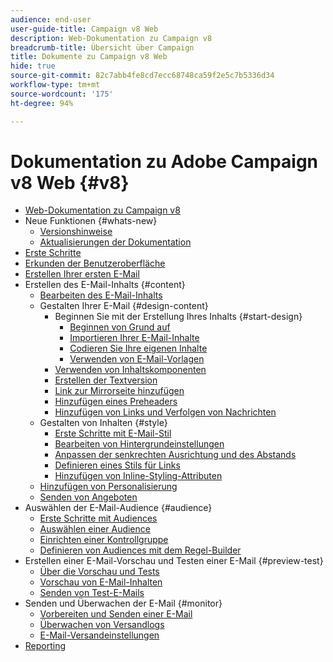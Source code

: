 ```yaml
---
audience: end-user
user-guide-title: Campaign v8 Web
description: Web-Dokumentation zu Campaign v8
breadcrumb-title: Übersicht über Campaign
title: Dokumente zu Campaign v8 Web
hide: true
source-git-commit: 82c7abb4fe8cd7ecc68748ca59f2e5c7b5336d34
workflow-type: tm+mt
source-wordcount: '175'
ht-degree: 94%

---
```



# Dokumentation zu Adobe Campaign v8 Web {#v8}

+ [Web-Dokumentation zu Campaign v8](campaign-web-home.md)
+ Neue Funktionen {#whats-new}
   + [Versionshinweise](rn/release-notes.md)
   + [Aktualisierungen der Dokumentation](rn/documentation-updates.md)
+ [Erste Schritte](get-started/get-started.md)
+ [Erkunden der Benutzeroberfläche](get-started/user-interface.md)
+ [Erstellen Ihrer ersten E-Mail](email/create-email.md)
+ Erstellen des E-Mail-Inhalts {#content}
   + [Bearbeiten des E-Mail-Inhalts](content/edit-content.md)
   + Gestalten Ihrer E-Mail {#design-content}
      + Beginnen Sie mit der Erstellung Ihres Inhalts {#start-design}
         + [Beginnen von Grund auf ](content/create-email-content.md)
         + [Importieren Ihrer E-Mail-Inhalte](content/existing-content.md)
         + [Codieren Sie Ihre eigenen Inhalte](content/code-content.md)
         + [Verwenden von E-Mail-Vorlagen](content/email-templates.md)
      + [Verwenden von Inhaltskomponenten](content/content-components.md)
      + [Erstellen der Textversion](content/text-version-email.md)
      + [Link zur Mirrorseite hinzufügen](content/mirror-page.md)
      + [Hinzufügen eines Preheaders](content/preheader.md)
      + [Hinzufügen von Links und Verfolgen von Nachrichten](content/message-tracking.md)
   + Gestalten von Inhalten {#style}
      + [Erste Schritte mit E-Mail-Stil](content/get-started-email-style.md)
      + [Bearbeiten von Hintergrundeinstellungen](content/backgrounds.md)
      + [Anpassen der senkrechten Ausrichtung und des Abstands](content/alignment-and-padding.md)
      + [Definieren eines Stils für Links](content/styling-links.md)
      + [Hinzufügen von Inline-Styling-Attributen](content/inline-styling.md)
   + [Hinzufügen von Personalisierung](personalization/personalize.md)
   + [Senden von Angeboten](content/offers.md)
+ Auswählen der E-Mail-Audience {#audience}
   + [Erste Schritte mit Audiences](audience/about-audiences.md)
   + [Auswählen einer Audience](audience/add-audience.md)
   + [Einrichten einer Kontrollgruppe](audience/control-group.md)
   + [Definieren von Audiences mit dem Regel-Builder](audience/segment-builder.md)
+ Erstellen einer E-Mail-Vorschau und Testen einer E-Mail {#preview-test}
   + [Über die Vorschau und Tests](preview-test/preview-test.md)
   + [Vorschau von E-Mail-Inhalten](preview-test/preview-content.md)
   + [Senden von Test-E-Mails](preview-test/proofs.md)
+ Senden und Überwachen der E-Mail {#monitor}
   + [Vorbereiten und Senden einer E-Mail](monitor/prepare-send.md)
   + [Überwachen von Versandlogs](monitor/delivery-logs.md)
   + [E-Mail-Versandeinstellungen](advanced-settings/delivery-settings.md)
+ [Reporting](reporting/reports.md)

